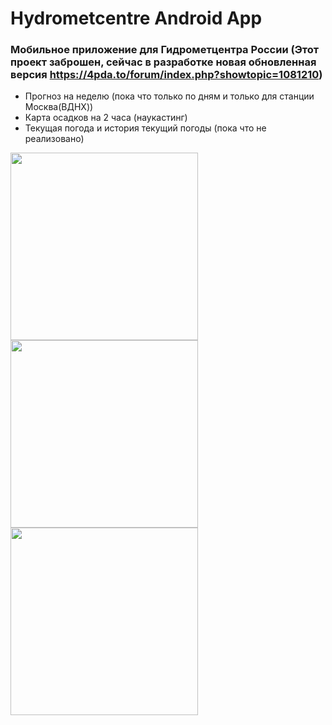 # Hydrometcentre Android App
### Мобильное приложение для Гидрометцентра России (Этот проект заброшен, сейчас в разработке новая обновленная версия https://4pda.to/forum/index.php?showtopic=1081210)
- Прогноз на неделю (пока что только по дням и только для станции Москва(ВДНХ))
- Карта осадков на 2 часа (наукастинг)
- Текущая погода и история текущий погоды (пока что не реализовано)

<p float="left">
  <img src="https://github.com/Escalt4/HydrometcentreAndroidApp/assets/84412648/240af590-26aa-4fe5-b6d2-33abef2066f8" width="300"/>
  <img src="https://github.com/Escalt4/HydrometcentreAndroidApp/assets/84412648/600c9eb9-bab3-456e-aa1f-2247879f6ea1" width="300"/>
  <img src="https://github.com/Escalt4/HydrometcentreAndroidApp/assets/84412648/6cc9ae54-565b-4a15-8501-1018fca054d8" width="300"/>
</p>
